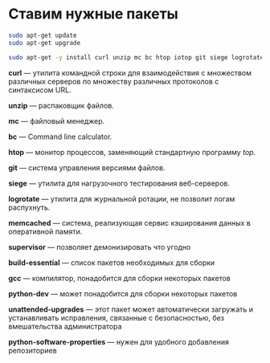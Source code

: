 # Ставим нужные пакеты

```bash 
sudo apt-get update
sudo apt-get upgrade
```


```bash  
sudo apt-get -y install curl unzip mc bc htop iotop git siege logrotate memcached supervisor build-essential gcc python-dev unattended-upgrades python-software-properties
```


__curl__ — утилита командной строки для взаимодействия с множеством различных серверов по множеству различных протоколов с синтаксисом URL. 

__unzip__ — распаковщик файлов.

__mc__ — файловый менеджер.

__bc__ — Command line calculator.

__htop__ — монитор процессов, заменяющий стандартную программу _top_.

__git__ — система управления версиями файлов.

__siege__ — утилита для нагрузочного тестирования веб-серверов.

__logrotate__ — утилита для журнальной ротации, не позволит логам распухнуть.

__memcached__ — система, реализующая сервис кэширования данных в оперативной памяти.

__supervisor__ — позволяет демонизировать что угодно

__build-essential__ — список пакетов необходимых для сборки

__gcc__ —  компилятор, понадобится для сборки некоторых пакетов

__python-dev__ — может понадобится для сборки некоторых пакетов

__unattended-upgrades__ — этот пакет может автоматически загружать и устанавливать исправления, связанные с безопасностью, без вмешательства администратора

__python-software-properties__ — нужен для удобного добавления репозиториев
